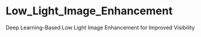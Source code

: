# Low_Light_Image_Enhancement
Deep Learning-Based Low Light Image Enhancement for Improved Visibility
